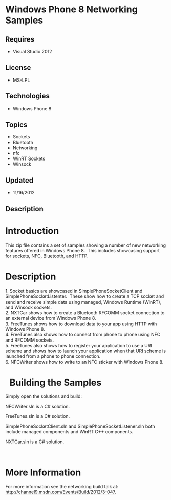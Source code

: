# Windows Phone 8 Networking Samples
## Requires
- Visual Studio 2012
## License
- MS-LPL
## Technologies
- Windows Phone 8
## Topics
- Sockets
- Bluetooth
- Networking
- nfc
- WinRT Sockets
- Winsock
## Updated
- 11/16/2012
## Description

<h1>Introduction</h1>
<p>This zip file contains a set of samples showing a number of new networking features offered in Windows Phone 8.&nbsp; This includes showcasing support for sockets, NFC, Bluetooth, and HTTP.</p>
<h1><span>Description</span></h1>
<p>1.&nbsp;Socket basics are showcased in SimplePhoneSocketClient and SimplePhoneSocketListenter.&nbsp; These show&nbsp;how to create a TCP socket and send and receive simple data using managed, Windows Runtime (WinRT), and Winsock sockets.&nbsp;
<br>
2.&nbsp;NXTCar shows how to create a Bluetooth RFCOMM socket connection to an external device from Windows Phone 8.
<br>
3.&nbsp;FreeTunes shows how to download data to your app using HTTP with Windows Phone 8.<br>
4.&nbsp;FreeTunes also shows how to connect from phone to phone using NFC and RFCOMM sockets.&nbsp;
<br>
5.&nbsp;FreeTunes also shows how to register your application to use a URI scheme and shows how to launch your application when that URI scheme is launched from a phone to phone connection.<br>
6.&nbsp;NFCWriter shows how to write to an NFC sticker with Windows Phone 8.</p>
<h1><span>&nbsp;</span>&nbsp;<span>Building the Samples</span></h1>
<p>Simply open the solutions and build:</p>
<p>NFCWriter.sln is a C# solution.</p>
<p>FreeTunes.sln is a C# solution.</p>
<p>SimplePhoneSocketClient.sln and SimplePhoneSocketListener.sln both include managed components and WinRT C&#43;&#43; components.</p>
<p>NXTCar.sln is a C# solution.</p>
<p>&nbsp;</p>
<h1>More Information</h1>
<p>For more information see the networking build talk at: <a href="http://channel9.msdn.com/Events/Build/2012/3-047">
http://channel9.msdn.com/Events/Build/2012/3-047</a>.</p>
